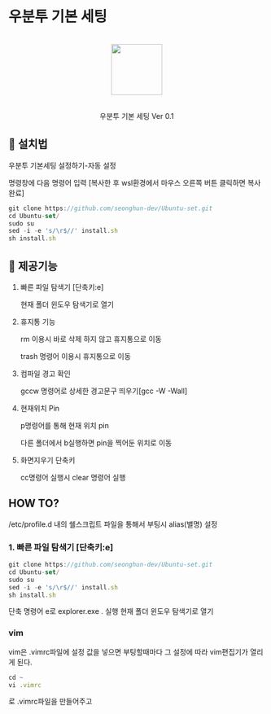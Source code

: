# 우분투 기본 세팅
<div align="center">
  <br/>
  <img src="https://upload.wikimedia.org/wikipedia/commons/1/16/Ubuntu_and_Ubuntu_Server_Icon.png" width="100" />
  <br/>
  <br/>
  <p>
    우분투 기본 세팅 Ver 0.1 <br>
  </p>
  </p>
</div>


## :mega: 설치법

우분투 기본세팅 설정하기-자동 설정


명령창에 다음 명령어 입력  [복사한 후 wsl환경에서 마우스 오른쪽 버튼 클릭하면 복사 완료]

```jsx
git clone https://github.com/seonghun-dev/Ubuntu-set.git
cd Ubuntu-set/
sudo su
sed -i -e 's/\r$//' install.sh
sh install.sh
```


## :mega: 제공기능

1. 빠른 파일 탐색기 [단축키:e]


   현재 폴더 윈도우 탐색기로 열기
   
   
2. 휴지통 기능


   rm 이용시 바로 삭제 하지 않고 휴지통으로 이동
   
   
   trash 명령어 이용시 휴지통으로 이동
   
   
3. 컴파일 경고 확인


   gccw 명령어로 상세한 경고문구 띄우기[gcc -W -Wall]
   
   
4. 현재위치 Pin


   p명령어를 통해 현재 위치 pin
   
   
   다른 폴더에서 b실행하면 pin을 찍어둔 위치로 이동


5. 화면지우기 단축키
   
   
   cc명령어 실행시 clear 명령어 실행
   

## HOW TO?
/etc/profile.d 내의 쉘스크립트 파일을 통해서 부팅시 alias(별명) 설정


### 1. 빠른 파일 탐색기 [단축키:e]
```jsx
git clone https://github.com/seonghun-dev/Ubuntu-set.git
cd Ubuntu-set/
sudo su
sed -i -e 's/\r$//' install.sh
sh install.sh
```
단축 명령어 e로 explorer.exe . 실행
   현재 폴더 윈도우 탐색기로 열기
### vim
vim은 .vimrc파일에 설정 값을 넣으면 부팅할때마다 그 설정에 따라 vim편집기가 열리게 된다.

```jsx
cd ~
vi .vimrc
```

로 .vimrc파일을 만들어주고
